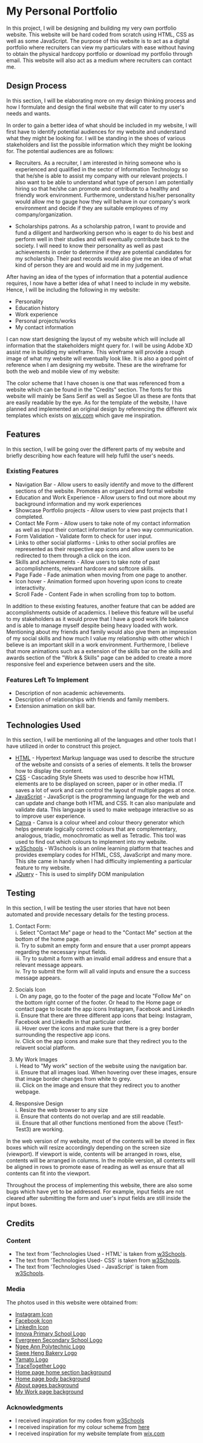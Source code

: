 # My Personal Portfolio
In this project, I will be designing and building my very own portfolio website. This website will be hard coded from scratch using HTML, CSS as well as some JavaScript. The purpose of this website is to act as a digital portfolio where recruiters can view my particulars with ease without having to obtain the physical hardcopy portfolio or download my portfolio through email. This website will also act as a medium where recruiters can contact me.

## Design Process
In this section, I will be elaborating more on my design thinking process and how I formulate and design the final website that will cater to my user's needs and wants.

In order to gain a better idea of what should be included in my website, I will first have to identify potential audiences for my website and understand what they might be looking for. I will be standing in the shoes of various stakeholders and list the possible information which they might be looking for. The potential audiences are as follows:

* Recruiters. As a recruiter, I am interested in hiring someone who is experienced and qualified in the sector of Information Technology so that he/she is able to assist my company with our relevant projects. I also want to be able to understand what type of person I am potentially hiring so that he/she can promote and contribute to a healthy and friendly work environment. Furthermore, understand his/her personality would allow me to gauge how they will behave in our company's work environment and decide if they are suitable employees of my company/organization.

*  Scholarships patrons. As a scholarship patron, I want to provide and fund a diligent and hardworking person who is eager to do his best and perform well in their studies and will eventually contribute back to the society. I will need to know their personality as well as past achievements in order to determine if they are potential candidates for my scholarship. Their past records would also give me an idea of what kind of person they are and would aid me in my judgement.

After having an idea of the types of information that a potential audience requires, I now have a better idea of what I need to include in my website. Hence, I will be including the following in my website:

* Personality
* Education history
* Work experience
* Personal projects/works
* My contact information

I can now start designing the layout of my website which will include all information that the stakeholders might query for. I will be using Adobe XD assist me in building my wireframe. This wireframe will provide a rough image of what my website will eventually look like. It is also a good point of reference when I am designing my website. These are the wireframe for both the web and mobile view of my website:


The color scheme that I have chosen is one that was referenced from a website which can be found in the "Credits" section. The fonts for this website will mainly be Sans Serif as well as Segoe UI as these are fonts that are easily readable by the eye. As for the template of the website, I have planned and implemented an original design by referencing the different wix templates which exists on [wix.com]("https://www.wix.com/website/templates") which gave me inspiration.

## Features
In this section, I will be going over  the different parts of my website and briefly describing how each feature will help fulfil the user's needs.

### Existing Features
* Navigation Bar - Allow users to easily identify and move to the different sections of the website. Promotes an organized and formal website
* Education and Work Experience - Allow users to find out more about my background information and my work experiences
* Showcase Portfolio projects - Allow users to view past projects that I completed.
* Contact Me Form - Allow users to take note of my contact information as well as input their contact information for a two way communication.
* Form Validation - Validate form to check for user input.
* Links to other social platforms - Links to other social profiles are represented as their respective app icons and allow users to be redirected to them through a click on the icon.
* Skills and achievements - Allow users to take note of past accomplishments, relevant hardcore and softcore skills.
* Page Fade - Fade animation when moving from one page to another.
* Icon hover - Animation formed upon hovering upon icons to create interactivity.
* Scroll Fade - Content Fade in when scrolling from top to bottom.

In addition to these existing features, another feature that can be added are accomplishments outside of academics. I believe this feature will be useful to my stakeholders as it would prove that I have a good work life balance and is able to manage myself despite being heavy loaded with work. Mentioning about my friends and family would also give them an impression of my social skills and how much I value my relationship with other which I believe is an important skill in a work environment. Furthermore, I believe that more animations such as a extension of the skills bar on the skills and awards section of the "Work & Skills" page can be added to create a more responsive feel and experience between users and the site.

### Features Left To Implement
* Description of non academic achievements.
* Description of relationships with friends and family members.
* Extension animation on skill bar.

## Technologies Used
In this section, I will be mentioning all of the languages and other tools that I have utilized in order to construct this project.

* [HTML](https://html.spec.whatwg.org/multipage/) - Hypertext Markup language was used to describe the structure of the website and consists of a series of elements. It tells the browser how to display the content. 
* [CSS](https://www.w3.org/Style/CSS/Overview.en.html) - Cascading Style Sheets was used to describe how HTML elements are to be displayed on screen, paper or in other media. IT saves a lot of work and can control the layout of multiple pages at once. 
* [JavaScript](https://www.javascript.com/) - JavaScript is the programming language for the web and can update and change both HTML and CSS. It can also manipulate and validate data. This language is used to make webpage interactive so as to improve user experience. 
* [Canva](https://www.canva.com/colors/color-wheel/) - Canva is a colour wheel and colour theory generator which helps generate logically correct colours that are complementary, analogous, triadic, monochromatic as well as Tetradic. This tool was used to find out which colours to implement into my website.
* [w3Schools](https://www.w3schools.com/) - W3schools is an online learning platform that teaches and provides exemplary codes for HTML, CSS, JavaScript and many more. This site came in handy when I had difficulty implementing a particular feature to my website.
* [JQuery](https://jquery.com/) - This is used to simplify DOM manipulation

## Testing
In this section, I will be testing the user stories that have not been automated and provide necessary details for the testing process.

1. Contact Form:
    <br/>i. Select "Contact Me" page or head to the "Contact Me" section at the bottom of the home page.
    <br/>ii. Try to submit an empty form and ensure that a user prompt appears regarding the necessary input fields.
    <br/>iii. Try to submit a form with an invalid email address and ensure that a relevant message appears.
    <br/>iv. Try to submit the form will all valid inputs and ensure the a success message appears.

2. Socials Icon
    <br/>i. On any page, go to the footer of the page and locate "Follow Me" on the bottom right corner of the footer. Or head to the Home page or contact page to locate the app icons Instagram, Facebook and LinkedIn
    <br/>ii. Ensure that there are three different app icons that being: Instagram, Facebook and LinkedIn in that particular order.
    <br/>iii. Hover over the icons and make sure that there is a grey border surrounding the respective app icons.
    <br/>iv. Click on the app icons and make sure that they redirect you to the relavent social platform.

3. My Work Images
    <br/>i. Head to "My work" section of the website using the navigation bar.
    <br/>ii. Ensure that all images load. When hovering over these images, ensure that image border changes from white to grey.
    <br/>iii. Click on the image and ensure that they redirect you to another webpage.

4. Responsive Design
    <br/>i. Resize the web browser to any size
    <br/>ii. Ensure that contents do not overlap and are still readable.
    <br/>iii. Ensure that all other functions mentioned from the above (Test1-Test3) are working.

In the web version of my website, most of the contents will be stored in flex boxes which will resize accordingly depending on the screen size (viewport). If viewport is wide, contents will be arranged in rows, else, contents will be arranged in columns. In the mobile version, all contents will be aligned in rows to promote ease of reading as well as ensure that all contents can fit into the viewport.

Throughout the process of implementing this website, there are also some bugs which have yet to be addressed. For example, input fields are not cleared after submitting the form and user's input fields are still inside the input boxes.

## Credits

### Content
* The text from 'Technologies Used - HTML' is taken from [w3Schools](https://www.w3schools.com/html/html_intro.asp).
* The text from 'Technologies Used- CSS' is taken from [w3Schools](https://www.w3schools.com/css/css_intro.asp).
* The text from 'Technologies Used - JavaScript' is taken from [w3Schools](https://www.w3schools.com/whatis/whatis_js.asp).

### Media
The photos used in this website were obtained from:
* [Instagram Icon](https://brandpalettes.com/wp-content/uploads/2018/10/Instagram.png?ezimgfmt=ng:webp/ngcb1/rs:device/rscb1-1)
* [Facebook Icon](https://brandpalettes.com/wp-content/uploads/2018/05/facebook_color_codes-300x300.png?ezimgfmt=rs:300x300/rscb1/ng:webp/ngcb1)
* [LinkedIn Icon](https://cdn-icons-png.flaticon.com/512/174/174857.png)
* [Innova Primary School Logo](https://innovapri.moe.edu.sg/school-song-crest/)
* [Evergreen Secondary School Logo](https://evergreensec.moe.edu.sg/)
* [Ngee Ann Polytechnic Logo](https://www.np.edu.sg/Pages/default.aspx)
* [Swee Heng Bakery Logo](https://payalebarsquare.sg/directory/swee-heng-bakery-1989-classic/)
* [Yamato Logo](https://www.yamatoamerica.com/about-us/the-yamato-cat/)
* [TraceTogether Logo](https://play.google.com/store/apps/details?id=sg.gov.tech.bluetrace&hl=en_US&gl=US)
* [Home page home section background](https://i.pinimg.com/originals/2c/4b/d8/2c4bd83620ea9b7fca769f5f2df69dfe.jpg)
* [Home page body background](https://images.unsplash.com/photo-1551554781-c46200ea959d?ixlib=rb-1.2.1&ixid=MnwxMjA3fDB8MHxleHBsb3JlLWZlZWR8Mnx8fGVufDB8fHx8&w=1000&q=80)
* [About pages background](https://www.google.com/search?sa=G&hl=en&tbs=simg:CAQS8gEJDgi_1KAbkg7Ua5gELELCMpwgaOgo4CAQSFMcdvD23FLcD4yj0DYMS2yP2BPcrGho_1uWpsGbCxda9i3W-bpuNO1omk-xqKhSikKiAFMAQMCxCOrv4IGgoKCAgBEgSg1dHVDAsQne3BCRqGAQodCgpob3Jpem9udGFs2qWI9gMLCgkvYS8ybXF2emMKGwoIdmVydGljYWzapYj2AwsKCS9hLzRoaDNwMAoXCgRoYXJk2qWI9gMLCgkvYS9iNXk1ZzIKGQoHZHJhd2luZ9qliPYDCgoIL20vMDJjc2YKFAoDYXJ02qWI9gMJCgcvbS8wamp3DA&sxsrf=AOaemvIf42r_LyfI3-SX1NyOhqPGQv75FA:1638281184531&q=Stationery&tbm=isch&ved=2ahUKEwjn6K6AocD0AhX9FbcAHWFSDxQQwg4oAHoECAEQMg&biw=1920&bih=947&dpr=1#imgrc=HZ4-0I9rn70ymM)
* [My Work page background](https://stock.adobe.com/es/images/seamless-pattern-with-school-stationery-drawn-with-black-contour-lines-on-white-background-backdrop-with-items-for-education-monochrome-vector-illustration-in-linear-style-for-textile-print/221978909) 

### Acknowledgments
* I received inspiration for my codes from [w3Schools](https://www.w3schools.com/)
* I received inspiration for my colour scheme from [here](https://99designs.com.sg/blog/tips/website-color-schemes/)
* I received inspiration for my website template from [wix.com]("https://www.wix.com/website/templates")



